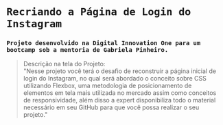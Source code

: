 # `Recriando a Página de Login do Instagram`
### `Projeto desenvolvido na Digital Innovation One para um bootcamp sob a mentoria de Gabriela Pinheiro.`

> Descrição na tela do Projeto:<br>
"Nesse projeto você terá o desafio de reconstruir a página inicial de login do Instagram, no qual será abordado o conceito sobre CSS utilizando Flexbox, uma metodologia de posicionamento de elementos em tela mais utilizada no mercado assim como conceitos de responsividade, além disso a expert disponibiliza todo o material necessário em seu GitHub para que você possa realizar o seu projeto."
